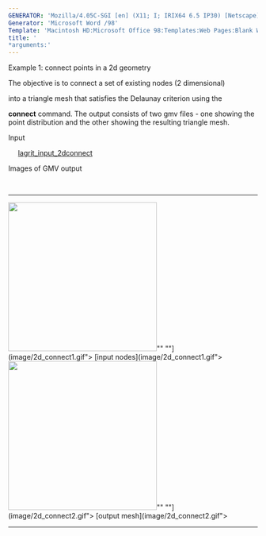 ```yaml
---
GENERATOR: 'Mozilla/4.05C-SGI [en] (X11; I; IRIX64 6.5 IP30) [Netscape]'
Generator: 'Microsoft Word /98'
Template: 'Macintosh HD:Microsoft Office 98:Templates:Web Pages:Blank Web Page'
title: '
*arguments:'
---
```


 Example 1: connect points in a 2d geometry

  The objective is to connect a set of existing nodes (2 dimensional)

  into a triangle mesh that satisfies the Delaunay criterion using
  the

  **connect** command.
  The output consists of two gmv files - one showing the point
  distribution and the other showing the resulting triangle mesh.

 Input

     
 [lagrit\_input\_2dconnect](../lagrit_input_2dconnect)

 Images of GMV output

  

   ---------------------------------------------------------------------------------------------------------------------- ----------------------------------------------------------------------------------------------------------------------
   <img height="300" width="300" src="https://lanl.github.io/LaGriT/assets/images/2d_connect1_tn.gif">"" ""](image/2d_connect1.gif"> [input nodes](image/2d_connect1.gif">   <img height="300" width="300" src="https://lanl.github.io/LaGriT/assets/images/2d_connect2_tn.gif">"" ""](image/2d_connect2.gif"> [output mesh](image/2d_connect2.gif">
   ---------------------------------------------------------------------------------------------------------------------- ----------------------------------------------------------------------------------------------------------------------


